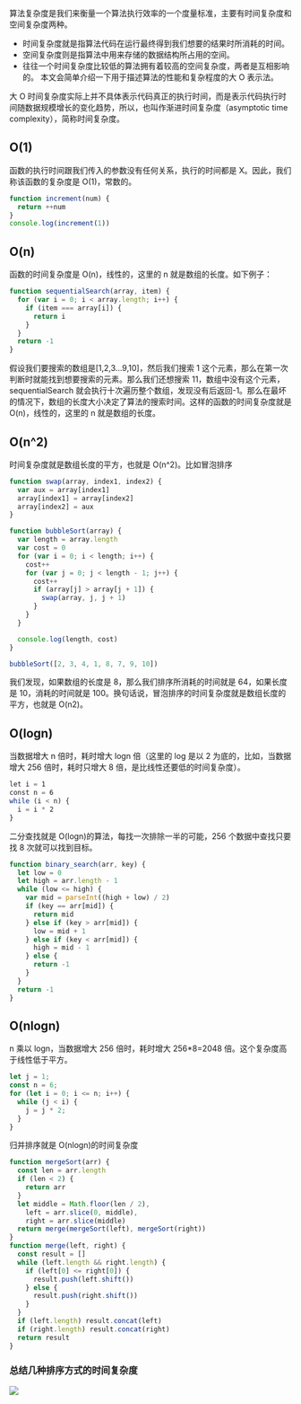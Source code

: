 算法复杂度是我们来衡量一个算法执行效率的一个度量标准，主要有时间复杂度和空间复杂度两种。

- 时间复杂度就是指算法代码在运行最终得到我们想要的结果时所消耗的时间。
- 空间复杂度则是指算法中用来存储的数据结构所占用的空间。
- 往往一个时间复杂度比较低的算法拥有着较高的空间复杂度，两者是互相影响的。
  本文会简单介绍一下用于描述算法的性能和复杂程度的大 O 表示法。

大 O 时间复杂度实际上并不具体表示代码真正的执行时间，而是表示代码执行时间随数据规模增长的变化趋势，所以，也叫作渐进时间复杂度（asymptotic time complexity），简称时间复杂度。

## O(1)

函数的执行时间跟我们传入的参数没有任何关系，执行的时间都是 X。因此，我们称该函数的复杂度是 O(1)，常数的。

```js
function increment(num) {
  return ++num
}
console.log(increment(1))
```

## O(n)

函数的时间复杂度是 O(n)，线性的，这里的 n 就是数组的长度。如下例子：

```js
function sequentialSearch(array, item) {
  for (var i = 0; i < array.length; i++) {
    if (item === array[i]) {
      return i
    }
  }
  return -1
}
```

假设我们要搜索的数组是[1,2,3...9,10]，然后我们搜索 1 这个元素，那么在第一次判断时就能找到想要搜索的元素。那么我们还想搜索 11，数组中没有这个元素，sequentialSearch 就会执行十次遍历整个数组，发现没有后返回-1。那么在最坏的情况下，数组的长度大小决定了算法的搜索时间。这样的函数的时间复杂度就是 O(n)，线性的，这里的 n 就是数组的长度。

## O(n^2)

时间复杂度就是数组长度的平方，也就是 O(n^2)。比如冒泡排序

```js
function swap(array, index1, index2) {
  var aux = array[index1]
  array[index1] = array[index2]
  array[index2] = aux
}

function bubbleSort(array) {
  var length = array.length
  var cost = 0
  for (var i = 0; i < length; i++) {
    cost++
    for (var j = 0; j < length - 1; j++) {
      cost++
      if (array[j] > array[j + 1]) {
        swap(array, j, j + 1)
      }
    }
  }

  console.log(length, cost)
}

bubbleSort([2, 3, 4, 1, 8, 7, 9, 10])
```

我们发现，如果数组的长度是 8，那么我们排序所消耗的时间就是 64，如果长度是 10，消耗的时间就是 100。换句话说，冒泡排序的时间复杂度就是数组长度的平方，也就是 O(n2)。

## O(logn)

当数据增大 n 倍时，耗时增大 logn 倍（这里的 log 是以 2 为底的，比如，当数据增大 256 倍时，耗时只增大 8 倍，是比线性还要低的时间复杂度）。  

```js
let i = 1
const n = 6
while (i < n) {  
  i = i * 2
}
```

二分查找就是 O(logn)的算法，每找一次排除一半的可能，256 个数据中查找只要找 8 次就可以找到目标。

```js
function binary_search(arr, key) {
  let low = 0
  let high = arr.length - 1
  while (low <= high) {
    var mid = parseInt((high + low) / 2)
    if (key == arr[mid]) {
      return mid
    } else if (key > arr[mid]) {
      low = mid + 1
    } else if (key < arr[mid]) {
      high = mid - 1
    } else {
      return -1
    }
  }
  return -1
}
```

## O(nlogn)

n 乘以 logn，当数据增大 256 倍时，耗时增大 256\*8=2048 倍。这个复杂度高于线性低于平方。
```js
let j = 1;
const n = 6;
for (let i = 0; i <= n; i++) {
  while (j < i) {
    j = j * 2;
  }
}
```

归并排序就是 O(nlogn)的时间复杂度

```js
function mergeSort(arr) {
  const len = arr.length
  if (len < 2) {
    return arr
  }
  let middle = Math.floor(len / 2),
    left = arr.slice(0, middle),
    right = arr.slice(middle)
  return merge(mergeSort(left), mergeSort(right))
}
function merge(left, right) {
  const result = []
  while (left.length && right.length) {
    if (left[0] <= right[0]) {
      result.push(left.shift())
    } else {
      result.push(right.shift())
    }
  }
  if (left.length) result.concat(left)
  if (right.length) result.concat(right)
  return result
}
```

### 总结几种排序方式的时间复杂度

<img src="../img/sort.png">

